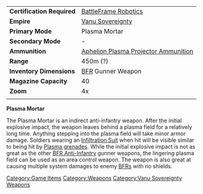 |                            |                                                                                            |
| -------------------------- | ------------------------------------------------------------------------------------------ |
| **Certification Required** | [BattleFrame Robotics](BattleFrame_Robotics.md "wikilink")                                 |
| **Empire**                 | [Vanu Sovereignty](Vanu_Sovereignty.md "wikilink")                                         |
| **Primary Mode**           | Plasma Mortar                                                                              |
| **Secondary Mode**         | \-                                                                                         |
| **Ammunition**             | [Aphelion Plasma Projector Ammunition](Aphelion_Plasma_Projector_Ammunition.md "wikilink") |
| **Range**                  | 450m (?)                                                                                   |
| **Inventory Dimensions**   | [BFR](BFR.md "wikilink") Gunner Weapon                                                     |
| **Magazine Capacity**      | 40                                                                                         |
| **Zoom**                   | 4x                                                                                         |
|                            |                                                                                            |

**Plasma Mortar**

The Plasma Mortar is an indirect anti-infantry weapon. After the initial
explosive impact, the weapon leaves behind a plasma field for a
relatively long time. Anything stepping into the plasma field will take
minor armor damage. Soldiers wearing an [Infiltration
Suit](Infiltration_Suit.md "wikilink") when hit will be visible similar to
being hit by [Plasma grenades](Plasma_grenade.md "wikilink"). While the
initial explosive impact is not as great as the other [BFR
Anti-Infantry](BFR_Anti.$1.md "wikilink") gunner weapons, the
lingering plasma field can be used as an area control weapon. The weapon
is also great at causing multiple system damages to enemy
[BFRs](BFR.md "wikilink") with no shields.

[Category:Game Items](Category:Game_Items.md "wikilink")
[Category:Weapons](Category:Weapons.md "wikilink") [Category:Vanu
Sovereignty Weapons](Category:Vanu_Sovereignty_Weapons.md "wikilink")
